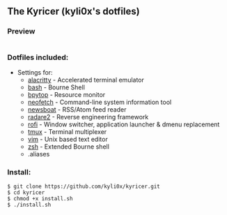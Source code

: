 ## The Kyricer (kyli0x's dotfiles)

### Preview
<p align="center">
    <img src"https://github.com/kyli0x/dotfiles/blob/master/screenshots/screen1.png
</p>

### Dotfiles included:
- Settings for:
    - [alacritty](https://github.com/alacritty/alacritty) - Accelerated terminal emulator
    - [bash](https://en.wikipedia.org/wiki/Bash_%28Unix_shell%29) - Bourne Shell
    - [bpytop](https://github.com/aristocratos/bpytop) - Resource monitor
    - [neofetch](https://github.com/dylanaraps/neofetch) - Command-line system information tool
    - [newsboat](https://en.wikipedia.org/wiki/Newsbeuter) - RSS/Atom feed reader
    - [radare2](https://en.wikipedia.org/wiki/Radare2) - Reverse engineering framework
    - [rofi](https://github.com/davatorium/rofi) - Window switcher, application launcher & dmenu replacement
    - [tmux](https://en.wikipedia.org/wiki/Tmux) - Terminal multiplexer
    - [vim](<https://en.wikipedia.org/wiki/Vim_(text_editor)>) - Unix based text editor
    - [zsh](https://en.wikipedia.org/wiki/Z_shell) - Extended Bourne shell
    - .aliases
### Install:
```
$ git clone https://github.com/kyli0x/kyricer.git
$ cd kyricer
$ chmod +x install.sh
$ ./install.sh
```
